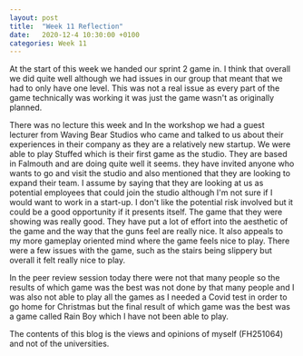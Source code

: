 ```yaml
---
layout: post
title:  "Week 11 Reflection"
date:   2020-12-4 10:30:00 +0100
categories: Week 11
---
```


At the start of this week we handed our sprint 2 game in. I think that overall we did quite well although we had issues in our group that meant that we had to only have one level. This was not a real issue as every part of the game technically was working it was just the game wasn't as originally planned.

There was no lecture this week and In the workshop we had a guest lecturer from Waving Bear Studios who came and talked to us about their experiences in their company as they are a relatively new startup. We were able to play Stuffed which is their first game as the studio. They are based in Falmouth and are doing quite well it seems. they have invited anyone who wants to go and visit the studio and also mentioned that they are looking to expand their team. I assume by saying that they are looking at us as potential employees that could join the studio although I'm not sure if I would want to work in a start-up. I don't like the potential risk involved but it could be a good opportunity if it presents itself. The game that they were showing was really good. They have put a lot of effort into the aesthetic of the game and the way that the guns feel are really nice. It also appeals to my more gameplay oriented mind where the game feels nice to play. There were a few issues with the game, such as the stairs being slippery but overall it felt really nice to play.

In the peer review session today there were not that many people so the results of which game was the best was not done by that many people and I was also not able to play all the games as I needed a Covid test in order to go home for Christmas but the final result of which game was the best was a game called Rain Boy which I have not been able to play.

The contents of this blog is the views and opinions of myself (FH251064) and not of the universities.

